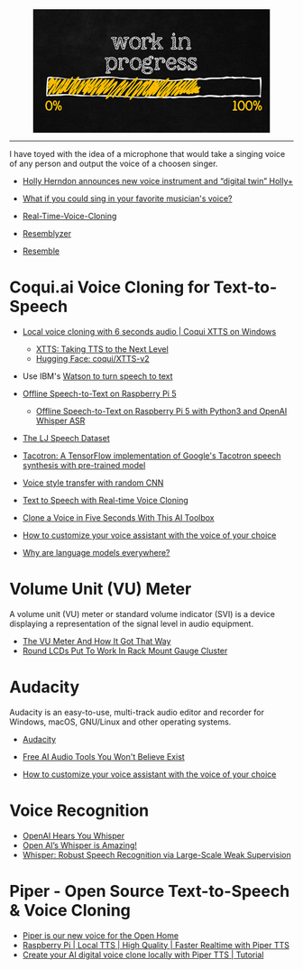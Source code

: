 <!--
Maintainer:   jeffskinnerbox@yahoo.com / www.jeffskinnerbox.me
Version:      0.0.0
-->


<div align="center">
<img src="https://raw.githubusercontent.com/jeffskinnerbox/blog/main/content/images/banners-bkgrds/work-in-progress.jpg" title="These materials require additional work and are not ready for general use." align="center" width=420px height=219px>
</div>


---------------




I have toyed with the idea of a microphone that would take a singing voice of any person and output the voice of a choosen singer.

* [Holly Herndon announces new voice instrument and “digital twin” Holly+](https://www.thefader.com/2021/07/14/holly-herndon-holly-plus)
* [What if you could sing in your favorite musician's voice?](https://www.ted.com/talks/holly_herndon_what_if_you_could_sing_in_your_favorite_musician_s_voice)

* [Real-Time-Voice-Cloning](https://github.com/CorentinJ/Real-Time-Voice-Cloning)
* [Resemblyzer](https://github.com/resemble-ai/Resemblyzer)
* [Resemble](https://www.resemble.ai/)


# Coqui.ai Voice Cloning for Text-to-Speech

* [Local voice cloning with 6 seconds audio | Coqui XTTS on Windows](https://www.youtube.com/watch?v=HJB17HW4M9o)
    * [XTTS: Taking TTS to the Next Level](https://coqui.ai/blog/tts/xtts_taking_tts_to_the_next_level)
    * [Hugging Face: coqui/XTTS-v2](https://huggingface.co/coqui/XTTS-v2)



* Use IBM's [Watson to turn speech to text](https://www.ibm.com/cloud/watson-speech-to-text)
* [Offline Speech-to-Text on Raspberry Pi 5](https://www.crowdsupply.com/anavi-technology/anavi-dev-mic/updates/video-tutorial-offline-speech-to-text-on-raspberry-pi-5-with-anavi-dev-mic)
    * [Offline Speech-to-Text on Raspberry Pi 5 with Python3 and OpenAI Whisper ASR](https://www.youtube.com/watch?v=XzCWIGtRq4g)

* [The LJ Speech Dataset](https://keithito.com/LJ-Speech-Dataset/)

* [Tacotron: A TensorFlow implementation of Google's Tacotron speech synthesis with pre-trained model](https://github.com/keithito/tacotron)

* [Voice style transfer with random CNN](https://github.com/mazzzystar/randomCNN-voice-transfer)

* [Text to Speech with Real-time Voice Cloning](https://medium.com/wavy-engineering/text-to-speech-with-real-time-voice-cloning-16346127742)

* [Clone a Voice in Five Seconds With This AI Toolbox](https://medium.com/syncedreview/clone-a-voice-in-five-seconds-with-this-ai-toolbox-f3f116b11281)

* [How to customize your voice assistant with the voice of your choice](https://opensource.com/article/21/1/customize-voice-assistant)

* [Why are language models everywhere?](https://towardsdatascience.com/why-are-language-models-everywhere-36d9961dd9e1)


# Volume Unit (VU) Meter
A volume unit (VU) meter or standard volume indicator (SVI) is a device displaying a representation of the signal level in audio equipment.

* [The VU Meter And How It Got That Way](https://hackaday.com/2018/08/09/the-vu-meter-and-how-it-got-that-way/)
* [Round LCDs Put To Work In Rack Mount Gauge Cluster](https://hackaday.com/2022/05/13/round-lcds-put-to-work-in-rack-mount-gauge-cluster/)


# Audacity
Audacity is an easy-to-use, multi-track audio editor and recorder for Windows, macOS, GNU/Linux and other operating systems.

* [Audacity](https://www.audacityteam.org/)
* [Free AI Audio Tools You Won't Believe Exist](https://www.youtube.com/watch?v=COIS94vlffI)

* [How to customize your voice assistant with the voice of your choice](https://opensource.com/article/21/1/customize-voice-assistant)


# Voice Recognition

* [OpenAI Hears You Whisper](https://hackaday.com/2022/09/22/openai-hears-you-whisper/)
* [Open AI’s Whisper is Amazing!](https://www.youtube.com/watch?v=OCBZtgQGt1I)
* [Whisper: Robust Speech Recognition via Large-Scale Weak Supervision](https://github.com/openai/whisper)


# Piper - Open Source Text-to-Speech & Voice Cloning

* [Piper is our new voice for the Open Home](https://building.open-home.io/piper-is-our-new-voice-for-the-open-home/)
* [Raspberry Pi | Local TTS | High Quality | Faster Realtime with Piper TTS](https://www.youtube.com/watch?v=rjq5eZoWWSo)
* [Create your AI digital voice clone locally with Piper TTS | Tutorial](https://www.youtube.com/watch?v=b_we_jma220)

